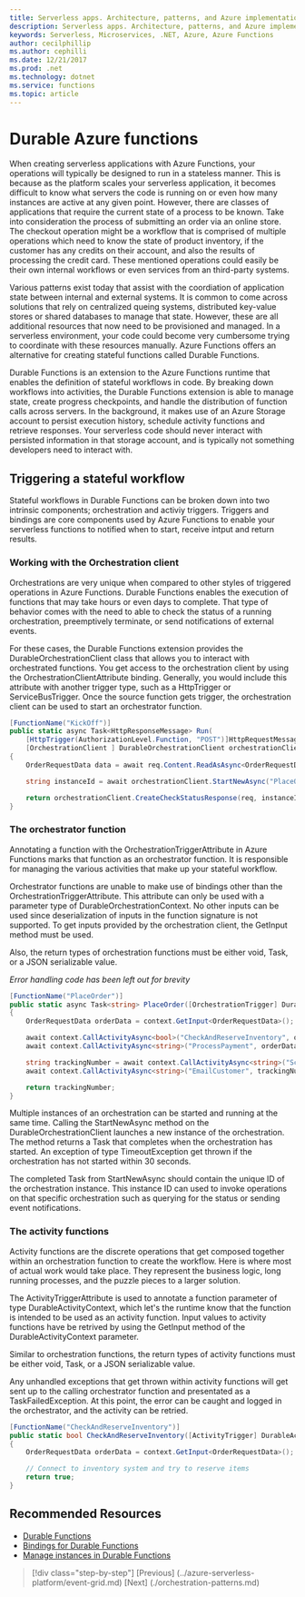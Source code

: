 ```yaml
---
title: Serverless apps. Architecture, patterns, and Azure implementation.
description: Serverless apps. Architecture, patterns, and Azure implementation. | Durable Azure functions
keywords: Serverless, Microservices, .NET, Azure, Azure Functions
author: cecilphillip
ms.author: cephilli
ms.date: 12/21/2017
ms.prod: .net
ms.technology: dotnet
ms.service: functions
ms.topic: article
---
```

# Durable Azure functions

When creating serverless applications with Azure Functions, your operations will typically be designed to run in a stateless manner. This is because as the platform scales your serverless application, it becomes difficult to know what servers the code is running on or even how many instances are active at any given point. However, there are classes of applications that require the current state of a process to be known. Take into consideration the process of submitting an order via an online store. The checkout operation might be a workflow that is comprised of multiple operations which need to know the state of product inventory, if the customer has any credits on their account, and also the results of processing the credit card. These mentioned operations could easily be their own internal workflows or even services from an third-party systems.

Various patterns exist today that assist with the coordiation of application state between internal and external systems. It is common to come across solutions that rely on centralized queing systems, distributed key-value stores or shared databases to manage that state. However, these are all additional resources that now need to be provisioned and managed. In a serverless environment, your code could become very cumbersome trying to coordinate with these resources manually. Azure Functions offers an alternative for creating stateful functions called Durable Functions.

Durable Functions is an extension to the Azure Functions runtime that enables the definition of stateful workflows in code. By breaking down workflows into activities, the Durable Functions extension is able to manage state, create progress checkpoints, and handle the distribution of function calls across servers. In the background, it makes use of an Azure Storage account to persist execution history, schedule activity functions and retrieve responses. Your serverless code should never interact with persisted information in that storage account, and is typically not something developers need to interact with.

## Triggering a stateful workflow
Stateful workflows in Durable Functions can be broken down into two intrinsic components; orchestration and activiy triggers. Triggers and bindings are core components used by Azure Functions to enable your serverless functions to notified when to start, receive intput and return results.

### Working with the Orchestration client
Orchestrations are very unique when compared to other styles of triggered operations in Azure Functions. Durable Functions enables the execution of functions that may take hours or even days to complete. That type of behavior comes with the need to able to check the status of a running orchestration, preemptively terminate, or send notifications of external events.

For these cases, the Durable Functions extension provides the DurableOrchestrationClient class that allows you to interact with orchestrated functions. You get access to the orchestration client by using the OrchestrationClientAttribute binding. Generally, you would include this attribute with another trigger type, such as a HttpTrigger or ServiceBusTrigger. Once the source function gets trigger, the orchestration client can be used to start an orchestrator function.

```csharp
[FunctionName("KickOff")]
public static async Task<HttpResponseMessage> Run(
    [HttpTrigger(AuthorizationLevel.Function, "POST")]HttpRequestMessage req,
    [OrchestrationClient ] DurableOrchestrationClient orchestrationClient)
{
    OrderRequestData data = await req.Content.ReadAsAsync<OrderRequestData>();

    string instanceId = await orchestrationClient.StartNewAsync("PlaceOrder", data);

    return orchestrationClient.CreateCheckStatusResponse(req, instanceId);
}
```

### The orchestrator function
Annotating a function with the OrchestrationTriggerAttribute in Azure Functions marks that function as an orchestrator function. It is responsible for managing the various activities that make up your stateful workflow.

Orchestrator functions are unable to make use of bindings other than the OrchestrationTriggerAttribute. This attribute can only be used with a parameter type of DurableOrchestrationContext. No other inputs can be used since deserialization of inputs in the function signature is not supported. To get inputs provided by the orchestration client, the GetInput<T> method must be used.

Also, the return types of orchestration functions must be either void, Task, or a JSON serializable value.

*Error handling code has been left out for brevity*
```csharp
[FunctionName("PlaceOrder")]
public static async Task<string> PlaceOrder([OrchestrationTrigger] DurableOrchestrationContext context)
{
    OrderRequestData orderData = context.GetInput<OrderRequestData>();

    await context.CallActivityAsync<bool>("CheckAndReserveInventory", orderData);
    await context.CallActivityAsync<string>("ProcessPayment", orderData);

    string trackingNumber = await context.CallActivityAsync<string>("ScheduleShipping", orderData);
    await context.CallActivityAsync<string>("EmailCustomer", trackingNumber);

    return trackingNumber;
}
```

Multiple instances of an orchestration can be started and running at the same time. Calling the StartNewAsync method on the DurableOrchestrationClient launches a new instance of the orchestration. The method returns a Task<string> that completes when the orchestration has started. An exception of type TimeoutException get thrown if the orchestration has not started within 30 seconds.

The completed Task<string> from StartNewAsync should contain the unique ID of the orchestration instance. This instance ID can used to invoke operations on that specific orchestration such as querying for the status or sending event notifications.

### The activity functions
Activity functions are the discrete operations that get composed together within an orchestration function to create the workflow. Here is where most of actual work would take place. They represent the business logic, long running processes, and the puzzle pieces to a larger solution.

The ActivityTriggerAttribute is used to annotate a function parameter of type DurableActivityContext, which let's the runtime know that the function is intended to be used as an activity function. Input values to activity functions have be retrived by using the GetInput<T> method of the DurableActivityContext parameter.

Similar to orchestration functions, the return types of activity functions must be either void, Task, or a JSON serializable value.

Any unhandled exceptions that get thrown within activity functions will get sent up to the calling orchestrator function and presentated as a TaskFailedException. At this point, the error can be caught and logged in the orchestrator, and the activity can be retried.

```csharp
[FunctionName("CheckAndReserveInventory")]
public static bool CheckAndReserveInventory([ActivityTrigger] DurableActivityContext context)
{
    OrderRequestData orderData = context.GetInput<OrderRequestData>();

    // Connect to inventory system and try to reserve items
    return true;
}
```


## Recommended Resources
* [Durable Functions](https://docs.microsoft.com/azure/azure-functions/durable-functions-bindings)
* [Bindings for Durable Functions](https://docs.microsoft.com/azure/azure-functions/durable-functions-bindings)
* [Manage instances in Durable Functions](https://docs.microsoft.com/azure/azure-functions/durable-functions-instance-management)

>[!div class="step-by-step"]
[Previous] (../azure-serverless-platform/event-grid.md)
[Next] (./orchestration-patterns.md)
